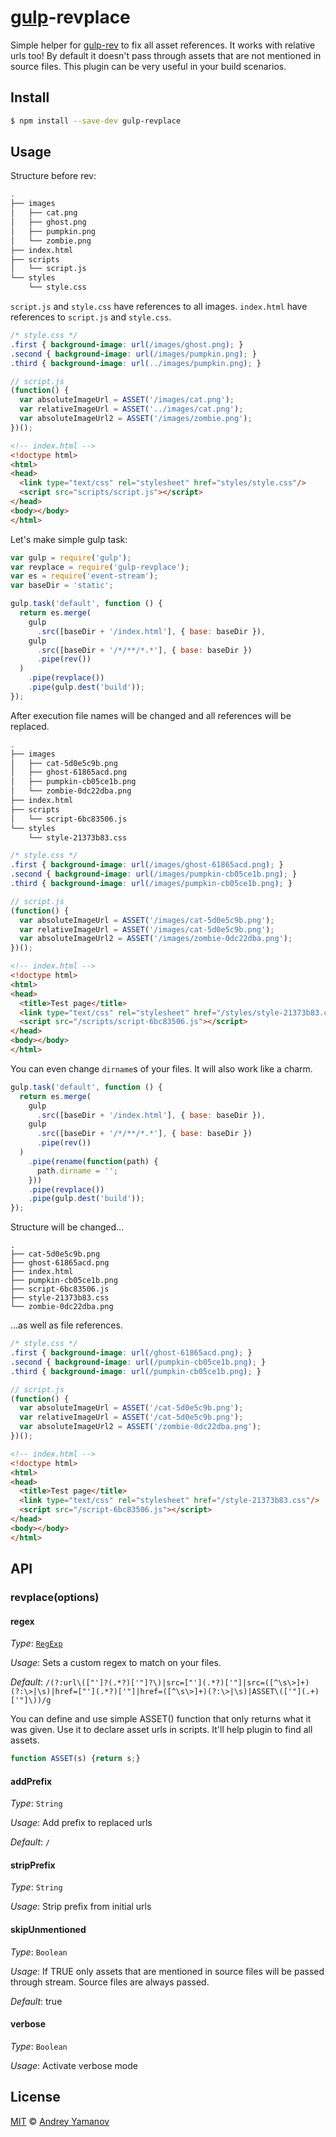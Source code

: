 # [gulp](http://gulpjs.com)-revplace

Simple helper for [gulp-rev](http://github.com/sindresorhus/gulp-rev) to fix all asset references. It works with relative urls too! By default it doesn't pass through assets that are not mentioned in source files. This plugin can be very useful in your build scenarios.

## Install

``` bash
$ npm install --save-dev gulp-revplace
```

## Usage

Structure before rev:

``` bash
.
├── images
│   ├── cat.png
│   ├── ghost.png
│   ├── pumpkin.png
│   └── zombie.png
├── index.html
├── scripts
│   └── script.js
└── styles
    └── style.css
```

`script.js` and `style.css` have references to all images. `index.html` have references to `script.js` and `style.css`.

```css
/* style.css */
.first { background-image: url(/images/ghost.png); }
.second { background-image: url(/images/pumpkin.png); }
.third { background-image: url(../images/pumpkin.png); }
```

```javascript
// script.js
(function() {
  var absoluteImageUrl = ASSET('/images/cat.png');
  var relativeImageUrl = ASSET('../images/cat.png');
  var absoluteImageUrl2 = ASSET('/images/zombie.png');
})();
```

```html
<!-- index.html -->
<!doctype html>
<html>
<head>
  <link type="text/css" rel="stylesheet" href="styles/style.css"/>
  <script src="scripts/script.js"></script>
</head>
<body></body>
</html>
```

Let's make simple gulp task:

```javascript
var gulp = require('gulp');
var revplace = require('gulp-revplace');
var es = require('event-stream');
var baseDir = 'static';

gulp.task('default', function () {
  return es.merge(
    gulp
      .src([baseDir + '/index.html'], { base: baseDir }),
    gulp
      .src([baseDir + '/*/**/*.*'], { base: baseDir })
      .pipe(rev())
  )
    .pipe(revplace())
    .pipe(gulp.dest('build'));
});
```

After execution file names will be changed and all references will be replaced.

```bash
.
├── images
│   ├── cat-5d0e5c9b.png
│   ├── ghost-61865acd.png
│   ├── pumpkin-cb05ce1b.png
│   └── zombie-0dc22dba.png
├── index.html
├── scripts
│   └── script-6bc83506.js
└── styles
    └── style-21373b83.css
```

```css
/* style.css */
.first { background-image: url(/images/ghost-61865acd.png); }
.second { background-image: url(/images/pumpkin-cb05ce1b.png); }
.third { background-image: url(/images/pumpkin-cb05ce1b.png); }
```

```javascript
// script.js
(function() {
  var absoluteImageUrl = ASSET('/images/cat-5d0e5c9b.png');
  var relativeImageUrl = ASSET('/images/cat-5d0e5c9b.png');
  var absoluteImageUrl2 = ASSET('/images/zombie-0dc22dba.png');
})();
```

```html
<!-- index.html -->
<!doctype html>
<html>
<head>
  <title>Test page</title>
  <link type="text/css" rel="stylesheet" href="/styles/style-21373b83.css"/>
  <script src="/scripts/script-6bc83506.js"></script>
</head>
<body></body>
</html>
```

You can even change `dirname`s of your files. It will also work like a charm.

```javascript
gulp.task('default', function () {
  return es.merge(
    gulp
      .src([baseDir + '/index.html'], { base: baseDir }),
    gulp
      .src([baseDir + '/*/**/*.*'], { base: baseDir })
      .pipe(rev())
  )
    .pipe(rename(function(path) {
      path.dirname = '';
    }))
    .pipe(revplace())
    .pipe(gulp.dest('build'));
});
```

Structure will be changed...

```
.
├── cat-5d0e5c9b.png
├── ghost-61865acd.png
├── index.html
├── pumpkin-cb05ce1b.png
├── script-6bc83506.js
├── style-21373b83.css
└── zombie-0dc22dba.png
```

...as well as file references.

```css
/* style.css */
.first { background-image: url(/ghost-61865acd.png); }
.second { background-image: url(/pumpkin-cb05ce1b.png); }
.third { background-image: url(/pumpkin-cb05ce1b.png); }
```

```javascript
// script.js
(function() {
  var absoluteImageUrl = ASSET('/cat-5d0e5c9b.png');
  var relativeImageUrl = ASSET('/cat-5d0e5c9b.png');
  var absoluteImageUrl2 = ASSET('/zombie-0dc22dba.png');
})();
```

```html
<!-- index.html -->
<!doctype html>
<html>
<head>
  <title>Test page</title>
  <link type="text/css" rel="stylesheet" href="/style-21373b83.css"/>
  <script src="/script-6bc83506.js"></script>
</head>
<body></body>
</html>
```

## API

### revplace(options)

#### regex

_Type_: [`RegExp`](https://developer.mozilla.org/en-US/docs/Web/JavaScript/Reference/Global_Objects/RegExp)

_Usage_: Sets a custom regex to match on your files.

_Default_: `/(?:url\(["']?(.*?)['"]?\)|src=["'](.*?)['"]|src=([^\s\>]+)(?:\>|\s)|href=["'](.*?)['"]|href=([^\s\>]+)(?:\>|\s)|ASSET\(['"](.+)['"]\))/g`

You can define and use simple ASSET() function that only returns what it was given. Use it to declare asset urls in scripts. It'll help plugin to find all assets.

```javascript
function ASSET(s) {return s;}
```

#### addPrefix
_Type_: `String`

_Usage_: Add prefix to replaced urls

_Default_: `/`

#### stripPrefix
_Type_: `String`

_Usage_: Strip prefix from initial urls

#### skipUnmentioned
_Type_: `Boolean`

_Usage_: If TRUE only assets that are mentioned in source files will be passed through stream. Source files are always passed.

_Default_: true

#### verbose
_Type_: `Boolean`

_Usage_: Activate verbose mode

## License

[MIT](http://opensource.org/licenses/MIT) © [Andrey Yamanov](http://tenphi.me)
